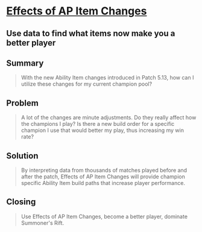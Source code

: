 # [Effects of AP Item Changes](http://vokoshyv.com/apchangeeffects) #

## Use data to find what items now make you a better player ##

## Summary ##
  > With the new Ability Item changes introduced in Patch 5.13, how can I utilize these changes for my current champion pool? 

## Problem ##
  > A lot of the changes are minute adjustments. Do they really affect how the champions I play? Is there a new build order for a specific champion I use that would better my play, thus increasing my win rate? 

## Solution ##
  > By interpreting data from thousands of matches played before and after the patch, Effects of AP Item Changes will provide champion specific Ability Item build paths that increase player performance. 

## Closing ##
  > Use Effects of AP Item Changes, become a better player, dominate Summoner's Rift. 